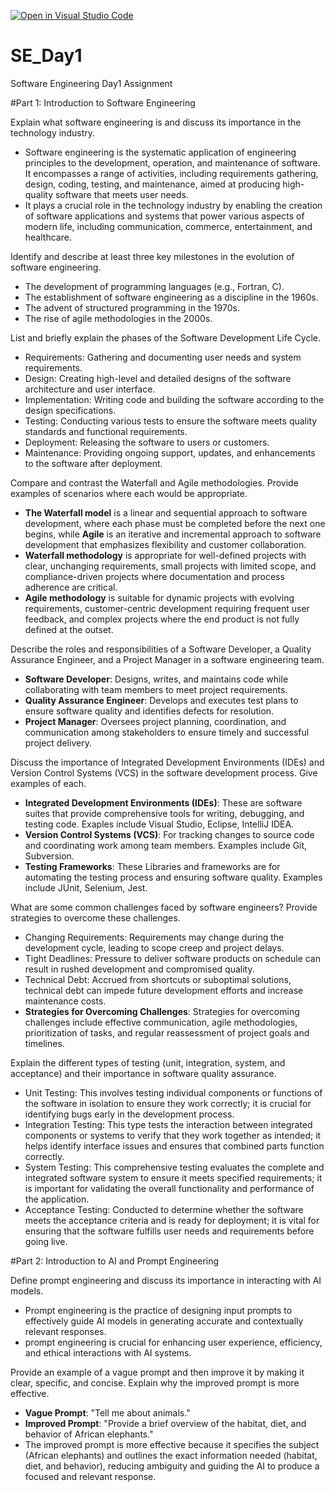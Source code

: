 [![Open in Visual Studio Code](https://classroom.github.com/assets/open-in-vscode-2e0aaae1b6195c2367325f4f02e2d04e9abb55f0b24a779b69b11b9e10269abc.svg)](https://classroom.github.com/online_ide?assignment_repo_id=15591308&assignment_repo_type=AssignmentRepo)
# SE_Day1
Software Engineering Day1 Assignment

#Part 1: Introduction to Software Engineering

Explain what software engineering is and discuss its importance in the technology industry.
- Software engineering is the systematic application of engineering principles to the development, operation, and maintenance of software. It encompasses a range of activities, including requirements gathering, design, coding, testing, and maintenance, aimed at producing high-quality software that meets user needs.
- It plays a crucial role in the technology industry by enabling the creation of software applications and systems that power various aspects of modern life, including communication, commerce, entertainment, and healthcare.

Identify and describe at least three key milestones in the evolution of software engineering.
  - The development of programming languages (e.g., Fortran, C).
  - The establishment of software engineering as a discipline in the 1960s.
  - The advent of structured programming in the 1970s.
  - The rise of agile methodologies in the 2000s.

List and briefly explain the phases of the Software Development Life Cycle.
 - Requirements: Gathering and documenting user needs and system requirements.
  - Design: Creating high-level and detailed designs of the software architecture and user interface.
  - Implementation: Writing code and building the software according to the design specifications.
  - Testing: Conducting various tests to ensure the software meets quality standards and functional requirements.
  - Deployment: Releasing the software to users or customers.
  - Maintenance: Providing ongoing support, updates, and enhancements to the software after deployment.

Compare and contrast the Waterfall and Agile methodologies. Provide examples of scenarios where each would be appropriate.
- **The Waterfall model** is a linear and sequential approach to software development, where each phase must be completed before the next one begins, while **Agile** is an iterative and incremental approach to software development that emphasizes flexibility and customer collaboration.
- **Waterfall methodology** is appropriate for well-defined projects with clear, unchanging requirements, small projects with limited scope, and compliance-driven projects where documentation and process adherence are critical.
- **Agile methodology** is suitable for dynamic projects with evolving requirements, customer-centric development requiring frequent user feedback, and complex projects where the end product is not fully defined at the outset.


Describe the roles and responsibilities of a Software Developer, a Quality Assurance Engineer, and a Project Manager in a software engineering team.
- **Software Developer**: Designs, writes, and maintains code while collaborating with team members to meet project requirements.
- **Quality Assurance Engineer**: Develops and executes test plans to ensure software quality and identifies defects for resolution.
- **Project Manager**: Oversees project planning, coordination, and communication among stakeholders to ensure timely and successful project delivery.

Discuss the importance of Integrated Development Environments (IDEs) and Version Control Systems (VCS) in the software development process. Give examples of each.
 - **Integrated Development Environments (IDEs)**: These are software suites that provide comprehensive tools for writing, debugging, and testing code. Exaples include Visual Studio, Eclipse, IntelliJ IDEA.
  - **Version Control Systems (VCS)**: For tracking changes to source code and coordinating work among team members. Examples include Git, Subversion.
  - **Testing Frameworks**: These Libraries and frameworks are for automating the testing process and ensuring software quality. Examples include JUnit, Selenium, Jest.

What are some common challenges faced by software engineers? Provide strategies to overcome these challenges.
 - Changing Requirements: Requirements may change during the development cycle, leading to scope creep and project delays.
  - Tight Deadlines: Pressure to deliver software products on schedule can result in rushed development and compromised quality.
  - Technical Debt: Accrued from shortcuts or suboptimal solutions, technical debt can impede future development efforts and increase maintenance costs.
- **Strategies for Overcoming Challenges**: Strategies for overcoming challenges include effective communication, agile methodologies, prioritization of tasks, and regular reassessment of project goals and timelines.

Explain the different types of testing (unit, integration, system, and acceptance) and their importance in software quality assurance.
- Unit Testing: This involves testing individual components or functions of the software in isolation to ensure they work correctly; it is crucial for identifying bugs early in the development process.
- Integration Testing: This type tests the interaction between integrated components or systems to verify that they work together as intended; it helps identify interface issues and ensures that combined parts function correctly.
- System Testing: This comprehensive testing evaluates the complete and integrated software system to ensure it meets specified requirements; it is important for validating the overall functionality and performance of the application.
- Acceptance Testing: Conducted to determine whether the software meets the acceptance criteria and is ready for deployment; it is vital for ensuring that the software fulfills user needs and requirements before going live.

#Part 2: Introduction to AI and Prompt Engineering


Define prompt engineering and discuss its importance in interacting with AI models.
- Prompt engineering is the practice of designing input prompts to effectively guide AI models in generating accurate and contextually relevant responses.
- prompt engineering is crucial for enhancing user experience, efficiency, and ethical interactions with AI systems.

Provide an example of a vague prompt and then improve it by making it clear, specific, and concise. Explain why the improved prompt is more effective.
- **Vague Prompt**: "Tell me about animals."
- **Improved Prompt**: "Provide a brief overview of the habitat, diet, and behavior of African elephants."
- The improved prompt is more effective because it specifies the subject (African elephants) and outlines the exact information needed (habitat, diet, and behavior), reducing ambiguity and guiding the AI to produce a focused and relevant response.

